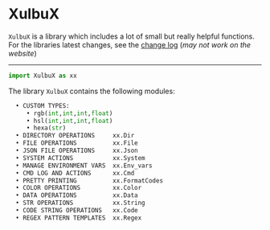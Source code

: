 # XulbuX

`XulbuX` is a library which includes a lot of small but really helpful functions.
For the libraries latest changes, see the [change log](CHANGELOG.md) (*may not work on the website*)

---

```python
import XulbuX as xx
```
The library `XulbuX` contains the following modules:
```python
  • CUSTOM TYPES:
     • rgb(int,int,int,float)
     • hsl(int,int,int,float)
     • hexa(str)
  • DIRECTORY OPERATIONS     xx.Dir
  • FILE OPERATIONS          xx.File
  • JSON FILE OPERATIONS     xx.Json
  • SYSTEM ACTIONS           xx.System
  • MANAGE ENVIRONMENT VARS  xx.Env_vars
  • CMD LOG AND ACTIONS      xx.Cmd
  • PRETTY PRINTING          xx.FormatCodes
  • COLOR OPERATIONS         xx.Color
  • DATA OPERATIONS          xx.Data
  • STR OPERATIONS           xx.String
  • CODE STRING OPERATIONS   xx.Code
  • REGEX PATTERN TEMPLATES  xx.Regex
```